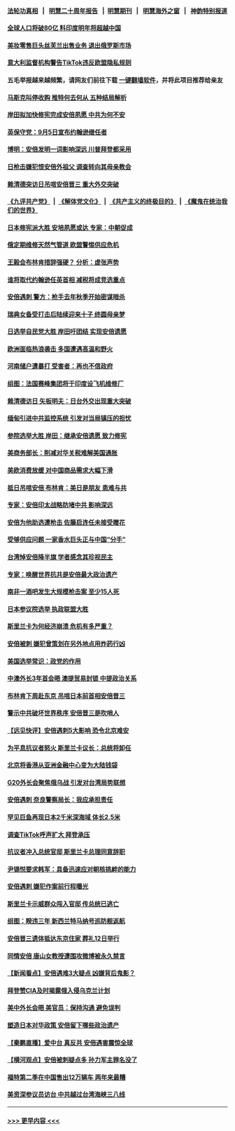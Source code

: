 #### [法轮功真相](https://github.com/gfw-breaker/truth/blob/master/README.md?t=0) &nbsp;&nbsp;|&nbsp;&nbsp; [明慧二十周年报告](https://github.com/gfw-breaker/mh-reports/blob/master/README.md?t=0) &nbsp;&nbsp;|&nbsp;&nbsp;[明慧期刊](https://github.com/gfw-breaker/mh-qikan) &nbsp;&nbsp;|&nbsp;&nbsp; [明慧海外之窗](https://github.com/gfw-breaker/mh-news/blob/master/README.md?t=0) &nbsp;&nbsp;|&nbsp;&nbsp; [神韵特别报道](https://github.com/gfw-breaker/mh-news/blob/master/shenyun.md?t=0)
#### [全球人口将破80亿 料印度明年将超越中国](../pages/nsc418/n13778902.md?t=07121751) 
#### [美妆零售巨头丝芙兰出售业务 退出俄罗斯市场](../pages/nsc418/n13778768.md?t=07121751) 
#### [意大利监督机构警告TikTok违反欧盟隐私规则](../pages/nsc418/n13778732.md?t=07121751) 
#### 五毛举报越来越频繁，请网友们前往下载 [一键翻墙软件](https://github.com/gfw-breaker/ssr-accounts)，并将此项目推荐给亲友
#### [马斯克叫停收购 推特何去何从 五种结局解析](../pages/nsc418/n13778449.md?t=07121751) 
#### [岸田拟加快修宪完成安倍夙愿 中共为何不安](../pages/nsc418/n13778731.md?t=07121751) 
#### [英保守党：9月5日宣布约翰逊继任者](../pages/nsc418/n13778692.md?t=07121751) 
#### [博明：安倍发明一词影响深远 川普拜登都采用](../pages/nsc418/n13778667.md?t=07121751) 
#### [日枪击嫌犯恨安倍外祖父 调查转向其母亲教会](../pages/nsc418/n13778674.md?t=07121751) 
#### [赖清德突访日吊唁安倍晋三 重大外交突破](../pages/nsc418/n13778710.md?t=07121751) 
#### [《九评共产党》](https://github.com/begood0513/9ping.md/blob/master/README.md) &nbsp;|&nbsp; [《解体党文化》](../../../../jtdwh.md/blob/master/README.md)  &nbsp;|&nbsp; [《共产主义的终极目的》](../../../../gczydzjmd.md/blob/master/README.md) &nbsp;|&nbsp; [《魔鬼在统治我们的世界》](../../../../mgztzwmdsj.md/blob/master/README.md) 
#### [日本修宪派大胜 安培夙愿或达 专家：中朝促成](../pages/nsc418/n13778450.md?t=07121751) 
#### [俄定期维修天然气管道 欧盟警惕供应危机](../pages/nsc418/n13778629.md?t=07121751) 
#### [王毅会布林肯措辞强硬？ 分析：虚张声势](../pages/nsc418/n13778462.md?t=07121751) 
#### [谁将取代约翰逊任英首相 减税将成竞选重点](../pages/nsc418/n13778655.md?t=07121751) 
#### [安倍遇刺 警方：枪手去年秋季开始密谋暗杀](../pages/nsc418/n13778646.md?t=07121751) 
#### [瑞典女备受打击后陆续迎来十子 终圆母亲梦](../pages/nsc418/n13778293.md?t=07121751) 
#### [日选举自民党大胜 岸田吁团结 实现安倍遗愿](../pages/nsc418/n13778479.md?t=07121751) 
#### [欧洲面临热浪袭击 多国遭遇高温和野火](../pages/nsc418/n13778548.md?t=07121751) 
#### [河南储户遭暴打 受害者：再也不信政府](../pages/nsc418/n13778457.md?t=07121751) 
#### [组图：法国赛峰集团将于印度设飞机维修厂](../pages/nsc418/n13778389.md?t=07121751) 
#### [赖清德访日 矢板明夫：日台外交出现重大突破](../pages/nsc418/n13778415.md?t=07121751) 
#### [缅甸引进中共监控系统 引发对当局镇压的担忧](../pages/nsc418/n13778371.md?t=07121751) 
#### [参院选举大胜 岸田：继承安倍遗愿 致力修宪](../pages/nsc418/n13778387.md?t=07121751) 
#### [美商务部长：削减对华关税难解美国通胀](../pages/nsc418/n13778090.md?t=07121751) 
#### [美欧消费放缓 对中国商品需求大幅下滑](../pages/nsc418/n13778291.md?t=07121751) 
#### [抵日吊唁安倍 布林肯：美日是朋友 患难与共](../pages/nsc418/n13778139.md?t=07121751) 
#### [专家：安倍印太战略防堵中共 影响深远](../pages/nsc418/n13777992.md?t=07121751) 
#### [安倍为他助选遭枪击 佐藤启连任未接受赠花](../pages/nsc418/n13777929.md?t=07121751) 
#### [受够供应问题 一家香水巨头正与中国“分手”](../pages/nsc418/n13777894.md?t=07121751) 
#### [台湾悼安倍降半旗 学者感念其珍视民主](../pages/nsc418/n13777728.md?t=07121751) 
#### [专家：唤醒世界抗共是安倍最大政治遗产](../pages/nsc418/n13777734.md?t=07121751) 
#### [南非一酒吧发生大规模枪击案 至少15人死](../pages/nsc418/n13777737.md?t=07121751) 
#### [日本参议院选举 执政联盟大胜](../pages/nsc418/n13777660.md?t=07121751) 
#### [斯里兰卡为何经济崩溃 危机有多严重？](../pages/nsc418/n13777707.md?t=07121751) 
#### [安倍被刺 嫌犯曾策划在另外地点用炸药行凶](../pages/nsc418/n13777659.md?t=07121751) 
#### [美国选举常识：政党的作用](../pages/nsc418/n13776577.md?t=07121751) 
#### [中澳外长3年首会晤 澳提贸易封锁 中提政治关系](../pages/nsc418/n13777602.md?t=07121751) 
#### [布林肯下周赴东京 吊唁日本前首相安倍晋三](../pages/nsc418/n13777465.md?t=07121751) 
#### [警示中共破坏世界秩序 安倍晋三是吹哨人](../pages/nsc418/n13777311.md?t=07121751) 
#### [【远见快评】安倍遇刺5大影响 恐令北京难安](../pages/nsc418/n13776748.md?t=07121751) 
#### [为平息抗议者怒火 斯里兰卡议长：总统将卸任](../pages/nsc418/n13777274.md?t=07121751) 
#### [北京将香港从亚洲金融中心变为大陆钱袋](../pages/nsc418/n13777283.md?t=07121751) 
#### [G20外长会聚焦俄乌战 引发对台湾局势联想](../pages/nsc418/n13777287.md?t=07121751) 
#### [安倍遇刺 奈良警察局长：我应承担责任](../pages/nsc418/n13777272.md?t=07121751) 
#### [罕见巨鱼再现日本2千米深海域 体长2.5米](../pages/nsc418/n13777007.md?t=07121751) 
#### [调查TikTok呼声扩大 拜登承压](../pages/nsc418/n13777106.md?t=07121751) 
#### [抗议者冲入总统官邸 斯里兰卡总理同意辞职](../pages/nsc418/n13777175.md?t=07121751) 
#### [尹锡悦要求韩军：具备迅速应对朝核挑衅的能力](../pages/nsc418/n13777247.md?t=07121751) 
#### [安倍遇刺 嫌犯作案前行程曝光](../pages/nsc418/n13777123.md?t=07121751) 
#### [斯里兰卡示威群众闯入官邸 传总统已逃亡](../pages/nsc418/n13777054.md?t=07121751) 
#### [组图：睽违三年 新西兰特马纳号巡防舰返航](../pages/nsc418/n13776990.md?t=07121751) 
#### [安倍晋三遗体抵达东京住家 葬礼12日举行](../pages/nsc418/n13777018.md?t=07121751) 
#### [同情安倍 唐山女教授遭围攻微博被永久禁言](../pages/nsc418/n13776964.md?t=07121751) 
#### [【新闻看点】安倍遇难3大疑点 凶嫌背后鬼影？](../pages/nsc418/n13776734.md?t=07121751) 
#### [拜登赞CIA及时揭露俄入侵乌克兰计划](../pages/nsc418/n13776924.md?t=07121751) 
#### [美中外长会晤 美官员：保持沟通 避免误判](../pages/nsc418/n13776804.md?t=07121751) 
#### [塑造日本对华政策 安倍留下哪些政治遗产](../pages/nsc418/n13776740.md?t=07121751) 
#### [【秦鹏直播】爱中台 真反共 安倍遇害震惊全球](../pages/nsc418/n13776745.md?t=07121751) 
#### [【横河观点】安倍被刺疑点多 孙力军主罪名没了](../pages/nsc418/n13776739.md?t=07121751) 
#### [福特第二季在中国售出12万辆车 两年来最糟](../pages/nsc418/n13776722.md?t=07121751) 
#### [美资深参议员访台 中共越过台湾海峡三八线](../pages/nsc418/n13776415.md?t=07121751) 

----
#### [ >>> 更早内容 <<< ](../indexes/nsc418-earlier.md)
